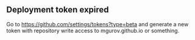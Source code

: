 ## Deployment token expired 

Go to https://github.com/settings/tokens?type=beta and generate a new token with repository write access to mgurov.github.io or something.